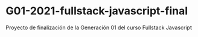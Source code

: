 # G01-2021-fullstack-javascript-final
Proyecto de finalización de la Generación 01 del curso Fullstack Javascript
